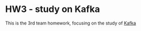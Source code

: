 # HW3 - study on Kafka

This is the 3rd team homework, focusing on the study of [Kafka](https://kafka.apache.org/)
